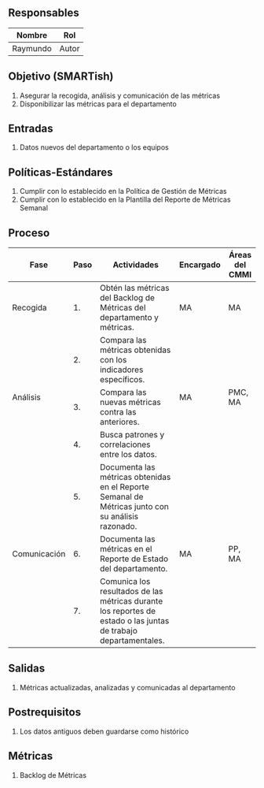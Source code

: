 ## Responsables

Nombre     | Rol
-----------|------------------
Raymundo   | Autor


## Objetivo (SMARTish)
1. Asegurar la recogida, análisis y comunicación de las métricas
2. Disponibilizar las métricas para el departamento

## Entradas
1. Datos nuevos del departamento o los equipos

## Políticas-Estándares
1. Cumplir con lo establecido en la Política de Gestión de Métricas
2. Cumplir con lo establecido en la Plantilla del Reporte de Métricas Semanal

## Proceso
<table>
  <thead>
    <tr>
      <th>Fase</th>
      <th>Paso</th>
      <th>Actividades</th>
      <th>Encargado</th>
      <th>Áreas del CMMI</th>
    </tr>
  </thead>
  <tbody>
    <tr>
      <td>Recogida</td>
      <td>1.</td>
      <td>Obtén las métricas del Backlog de Métricas del departamento y métricas. </td>
      <td>MA</td>
      <td>MA</td>
    </tr>
    <tr>
      <td rowspan="3">Análisis</td>
      <td>2.</td>
      <td>Compara las métricas obtenidas con los indicadores específicos. </td>
      <td rowspan="3">MA</td>
      <td rowspan="3">PMC, MA</td>
    </tr>
    <tr>
      <td>3.</td>
      <td>Compara las nuevas métricas contra las anteriores.
      </td>
    </tr>
    <tr>
      <td>4.</td>
      <td>Busca patrones y correlaciones entre los datos.</td>
    </tr>
    <tr>
      <td rowspan="3">Comunicación</td>
      <td>5.</td>
      <td>Documenta las métricas obtenidas en el Reporte Semanal de Métricas junto con su análisis razonado. </td>
      <td rowspan="3">MA</td>
      <td rowspan="3">PP, MA</td>
    </tr>
    <tr>
      <td>6.</td>
      <td>Documenta las métricas en el Reporte de Estado del departamento.
      </td>
    </tr>
    <tr>
      <td>7.</td>
      <td>Comunica los resultados de las métricas durante los reportes de estado o las juntas de trabajo departamentales.</td>
    </tr>
  </tbody>
</table>

## Salidas
1. Métricas actualizadas, analizadas y comunicadas al departamento

## Postrequisitos
1. Los datos antiguos deben guardarse como histórico

## Métricas
1. Backlog de Métricas
